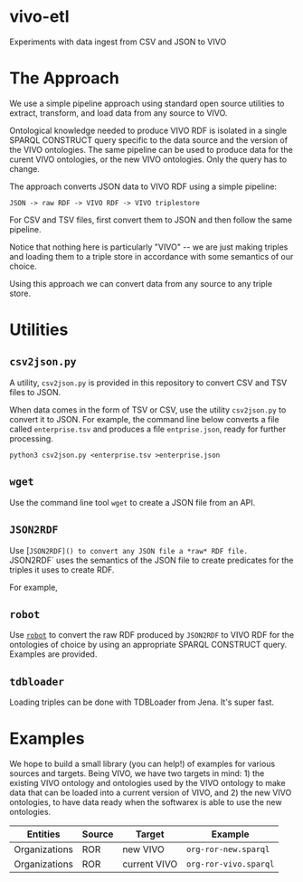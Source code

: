 # vivo-etl
Experiments with data ingest from CSV and JSON to VIVO

# The Approach

We use a simple pipeline approach using standard open source utilities to 
extract, transform, and load data from any source to VIVO.

Ontological 
knowledge needed to produce VIVO RDF is isolated in a single SPARQL CONSTRUCT
query specific to the data source and the version of the VIVO ontologies. The
same pipeline can be used to produce data for the curent VIVO ontologies, or
the new VIVO ontologies.  Only the query has to change.

The approach converts JSON data to VIVO RDF using a simple pipeline:

    JSON -> raw RDF -> VIVO RDF -> VIVO triplestore
    
For CSV and TSV files, first convert them to JSON and then follow the same pipeline.

Notice that nothing here is particularly "VIVO" -- we are just making triples and
loading them to a triple store in accordance with some semantics of our choice.

Using this approach we can convert data from any source to any triple store.

# Utilities

## `csv2json.py`

A utility, `csv2json.py` is provided in this repository to convert CSV and TSV files 
to JSON.

When data comes in the form of TSV or CSV, use the utility `csv2json.py` to convert
it to JSON.  For example, the command line below converts a file called 
`enterprise.tsv` and produces a file `entprise.json`, ready for further processing.

    python3 csv2json.py <enterprise.tsv >enterprise.json

## `wget`

Use the command line tool `wget` to create a JSON file from an API.

## `JSON2RDF`

Use [`JSON2RDF]() to convert any JSON file a *raw* RDF file.  `JSON2RDF` uses the 
semantics
of the JSON file to create predicates for the triples it uses to create RDF.

For example,

## `robot`

Use [`robot`]() to convert the raw RDF produced by `JSON2RDF` to VIVO RDF for the
ontologies of choice by using an appropriate SPARQL CONSTRUCT query.  Examples
are provided.

## `tdbloader`

Loading triples can be done with TDBLoader from Jena.  It's super fast.

# Examples

We hope to build a small library (you can help!) of examples for various sources and
targets.  Being VIVO, we have two targets in mind: 1) the existing VIVO ontology and
ontologies used by the VIVO ontology to make data that can be loaded into a current
version of VIVO, and 2) the new VIVO ontologies, to have data ready when the softwarex
is able to use the new ontologies.

Entities | Source | Target | Example
--- | --- | --- | ---
Organizations | ROR | new VIVO | `org-ror-new.sparql`
Organizations | ROR | current VIVO | `org-ror-vivo.sparql`